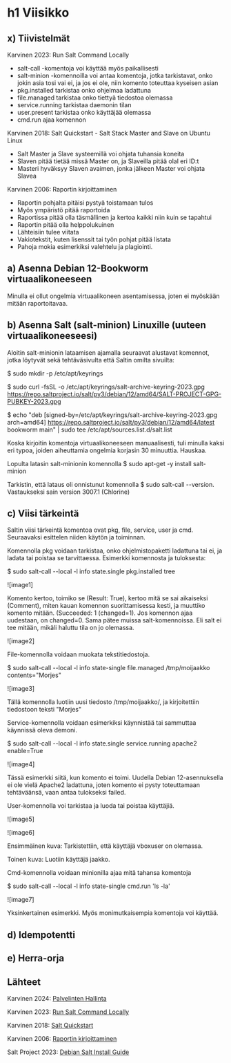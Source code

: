 # h1 Viisikko

## x) Tiivistelmät

Karvinen 2023: Run Salt Command Locally

- salt-call -komentoja voi käyttää myös paikallisesti
- salt-minion -komennoilla voi antaa komentoja, jotka tarkistavat, onko jokin asia tosi vai ei, ja jos ei ole, niin komento toteuttaa kyseisen asian
- pkg.installed tarkistaa onko ohjelmaa ladattuna
- file.managed tarkistaa onko tiettyä tiedostoa olemassa
- service.running tarkistaa daemonin tilan
- user.present tarkistaa onko käyttäjää olemassa
- cmd.run ajaa komennon

Karvinen 2018: Salt Quickstart - Salt Stack Master and Slave on Ubuntu Linux

- Salt Master ja Slave systeemillä voi ohjata tuhansia koneita
- Slaven pitää tietää missä Master on, ja Slaveilla pitää olal eri ID:t
- Masteri hyväksyy Slaven avaimen, jonka jälkeen Master voi ohjata Slavea

Karvinen 2006: Raportin kirjoittaminen

- Raportin pohjalta pitäisi pystyä toistamaan tulos
- Myös ympäristö pitää raportoida
- Raportissa pitää olla täsmällinen ja kertoa kaikki niin kuin se tapahtui
- Raportin pitää olla helppolukuinen
- Lähteisiin tulee viitata
- Vakiotekstit, kuten lisenssit tai työn pohjat pitää listata
- Pahoja mokia esimerkiksi valehtelu ja plagiointi.

## a) Asenna Debian 12-Bookworm virtuaalikoneeseen

Minulla ei ollut ongelmia virtuaalikoneen asentamisessa, joten ei myöskään mitään raportoitavaa.

## b) Asenna Salt (salt-minion) Linuxille (uuteen virtuaalikoneeseesi)

Aloitin salt-minionin lataamisen ajamalla seuraavat alustavat komennot, jotka löytyvät sekä tehtäväsivulta että Saltin omilta sivuilta:

$ sudo mkdir -p /etc/apt/keyrings

$ sudo curl -fsSL -o /etc/apt/keyrings/salt-archive-keyring-2023.gpg https://repo.saltproject.io/salt/py3/debian/12/amd64/SALT-PROJECT-GPG-PUBKEY-2023.gpg

$ echo "deb [signed-by=/etc/apt/keyrings/salt-archive-keyring-2023.gpg arch=amd64] https://repo.saltproject.io/salt/py3/debian/12/amd64/latest bookworm main" | sudo tee /etc/apt/sources.list.d/salt.list

Koska kirjoitin komentoja virtuaalikoneeseen manuaalisesti, tuli minulla kaksi eri typoa, joiden aiheuttamia ongelmia korjasin 30 minuuttia. Hauskaa.

Lopulta latasin salt-minionin komennolla $ sudo apt-get -y install salt-minion

Tarkistin, että lataus oli onnistunut komennolla $ sudo salt-call --version. Vastaukseksi sain version 3007.1 (Chlorine)

## c) Viisi tärkeintä

Saltin viisi tärkeintä komentoa ovat pkg, file, service, user ja cmd. Seuraavaksi esittelen niiden käytön ja toiminnan.

Komennolla pkg voidaan tarkistaa, onko ohjelmistopaketti ladattuna tai ei, ja ladata tai poistaa se tarvittaessa. Esimerkki komennosta ja tuloksesta:

$ sudo salt-call --local -l info state.single pkg.installed tree

![image1]

Komento kertoo, toimiko se (Result: True), kertoo mitä se sai aikaiseksi (Comment), miten kauan komennon suorittamisessa kesti, ja muuttiko komento mitään. (Succeeded: 1 (changed=1). Jos komennon ajaa uudestaan, on changed=0. Sama pätee muissa salt-komennoissa. Eli salt ei tee mitään, mikäli haluttu tila on jo olemassa.

![image2]

File-komennolla voidaan muokata tekstitiedostoja.

$ sudo salt-call --local -l info state-single file.managed /tmp/moijaakko contents="Morjes"

![image3]

Tällä komennolla luotiin uusi tiedosto /tmp/moijaakko/, ja kirjoitettiin tiedostoon teksti "Morjes"

Service-komennolla voidaan esimerkiksi käynnistää tai sammuttaa käynnissä oleva demoni.

$ sudo salt-call --local -l info state.single service.running apache2 enable=True

![image4]

Tässä esimerkki siitä, kun komento ei toimi. Uudella Debian 12-asennuksella ei ole vielä Apache2 ladattuna, joten komento ei pysty toteuttamaan tehtäväänsä, vaan antaa tulokseksi failed.

User-komennolla voi tarkistaa ja luoda tai poistaa käyttäjiä.

![image5]

![image6]

Ensimmäinen kuva: Tarkistettiin, että käyttäjä vboxuser on olemassa.

Toinen kuva: Luotiin käyttäjä jaakko.

Cmd-komennolla voidaan minionilla ajaa mitä tahansa komentoja

$ sudo salt-call --local -l info state-single cmd.run 'ls -la'

![image7]

Yksinkertainen esimerkki. Myös monimutkaisempia komentoja voi käyttää. 

## d) Idempotentti

## e) Herra-orja

## Lähteet

Karvinen 2024: [Palvelinten Hallinta](https://terokarvinen.com/palvelinten-hallinta/#h1-viisikko)

Karvinen 2023: [Run Salt Command Locally](https://terokarvinen.com/2021/salt-run-command-locally/)

Karvinen 2018: [Salt Quickstart](https://terokarvinen.com/2018/03/28/salt-quickstart-salt-stack-master-and-slave-on-ubuntu-linux/)

Karvinen 2006: [Raportin kirjoittaminen](https://terokarvinen.com/2006/06/04/raportin-kirjoittaminen-4/)

Salt Project 2023: [Debian Salt Install Guide](https://docs.saltproject.io/salt/install-guide/en/latest/topics/install-by-operating-system/debian.html#install-debian)
